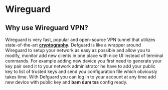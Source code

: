 # Wireguard

## Why use Wireguard VPN?

Wireguard is very fast, popular and open-source VPN tunnel that utilizes state-of-the-art [**cryptography**](https://www.wireguard.com/protocol/)**.** Defguard is like a wrapper around Wireguard to setup your network as easy as possible and allow you to modify, monitor add new clients in one place with nice UI instead of terminal commands. For example adding new device you first need to generate your key pair send it to your network administrator he have to add your public key to list of trusted keys and send you configuration file which obviously takes time. With Defguard you can log in to your account at any time add new device with public key and **bam dum tss** config ready.
